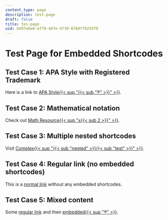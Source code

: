 ```yaml
---
content_type: page
description: test-page
draft: false
title: tes-page
uid: bd97e6e6-ef70-467e-9739-6769ff9255f9
---
```

# Test Page for Embedded Shortcodes

## Test Case 1: APA Style with Registered Trademark
Here is a link to [APA Style{{< sup "{{< sub \"®\" >}}" >}}](http://www.apastyle.org/).

## Test Case 2: Mathematical notation
Check out [Math Resource{{< sup "x{{< sub 2 >}}" >}}](https://example.com/math).

## Test Case 3: Multiple nested shortcodes
Visit [Complex{{< sup "{{< sub \"nested\" >}}{{< sub \"test\" >}}" >}}](https://example.com/complex).

## Test Case 4: Regular link (no embedded shortcodes)
This is a [normal link](https://example.com/normal) without any embedded shortcodes.

## Test Case 5: Mixed content
Some [regular link](https://example.com/regular) and then [embedded{{< sup "®" >}}](https://example.com/embedded).